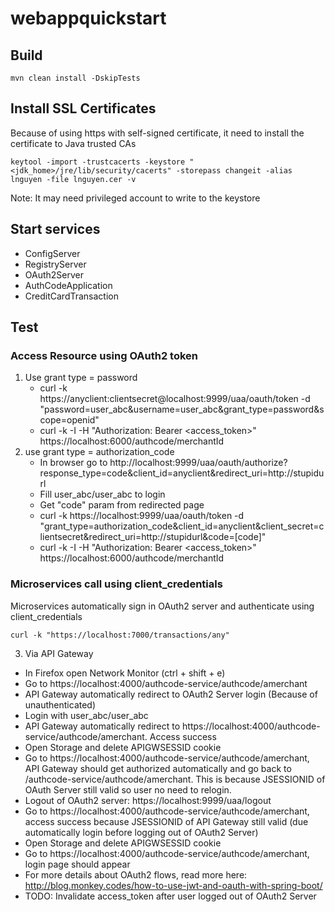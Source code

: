 # webappquickstart


## Build
```
mvn clean install -DskipTests
```
## Install SSL Certificates
Because of using https with self-signed certificate, it need to install the certificate to Java trusted CAs
```
keytool -import -trustcacerts -keystore "<jdk_home>/jre/lib/security/cacerts" -storepass changeit -alias lnguyen -file lnguyen.cer -v
```
Note: It may need privileged account to write to the keystore

## Start services
* ConfigServer
* RegistryServer
* OAuth2Server
* AuthCodeApplication
* CreditCardTransaction

## Test
### Access Resource using OAuth2 token
1. Use grant type = password
   * curl -k https://anyclient:clientsecret@localhost:9999/uaa/oauth/token -d "password=user_abc&username=user_abc&grant_type=password&scope=openid"
   * curl -k -I -H "Authorization: Bearer <access_token>" https://localhost:6000/authcode/merchantId
2. use grant type = authorization_code
   * In browser go to http://localhost:9999/uaa/oauth/authorize?response_type=code&client_id=anyclient&redirect_uri=http://stupidurl
   * Fill user_abc/user_abc to login
   * Get "code" param from redirected page
   * curl -k https://localhost:9999/uaa/oauth/token -d "grant_type=authorization_code&client_id=anyclient&client_secret=clientsecret&redirect_uri=http://stupidurl&code=[code]"
   * curl -k -I -H "Authorization: Bearer <access_token>" https://localhost:6000/authcode/merchantId

### Microservices call using client_credentials
Microservices automatically sign in OAuth2 server and authenticate using client_credentials
```
curl -k "https://localhost:7000/transactions/any"
```
3. Via API Gateway
  * In Firefox open Network Monitor (ctrl + shift + e)
  * Go to https://localhost:4000/authcode-service/authcode/amerchant
  * API Gateway automatically redirect to OAuth2 Server login (Because of unauthenticated)
  * Login with user_abc/user_abc
  * API Gateway automatically redirect to https://localhost:4000/authcode-service/authcode/amerchant. Access success
  * Open Storage and delete APIGWSESSID cookie
  * Go to https://localhost:4000/authcode-service/authcode/amerchant, API Gateway should get authorized automatically and go back to /authcode-service/authcode/amerchant. This is because JSESSIONID of OAuth Server still valid so user no need to relogin.
  * Logout of OAuth2 server: https://localhost:9999/uaa/logout
  * Go to https://localhost:4000/authcode-service/authcode/amerchant, access success because JSESSIONID of API Gateway still valid (due automatically login before logging out of OAuth2 Server)
  * Open Storage and delete APIGWSESSID cookie
  * Go to https://localhost:4000/authcode-service/authcode/amerchant, login page should appear
  * For more details about OAuth2 flows, read more here: http://blog.monkey.codes/how-to-use-jwt-and-oauth-with-spring-boot/
  * TODO: Invalidate access_token after user logged out of OAuth2 Server